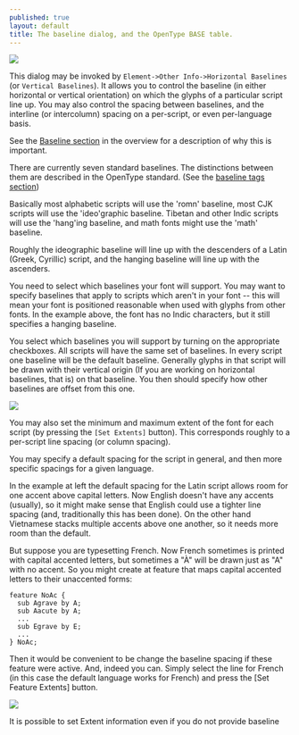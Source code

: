 ```yaml
---
published: true
layout: default
title: The baseline dialog, and the OpenType BASE table.
---
```



![](/assets/img/dialogs1-BASEdlg.png)

This dialog may be invoked by `Element->Other Info->Horizontal Baselines`
(or `Vertical Baselines`). It allows you to control the baseline
(in either horizontal or vertical orientation) on which the glyphs of
a particular script line up. You may also control the spacing between
baselines, and the interline (or intercolumn) spacing on a per-script,
or even per-language basis.

See the [Baseline section](/en-US/tutorials/overview/#Baseline) in 
the overview for a description of why this is important.

There are currently seven standard baselines. The distinctions between
them are described in the OpenType standard. (See the [baseline tags
section](http://partners.adobe.com/public/developer/opentype/index_tag4.html))

Basically most alphabetic scripts will use the 'romn' baseline, most CJK
scripts will use the 'ideo'graphic baseline. Tibetan and other Indic
scripts will use the 'hang'ing baseline, and math fonts might use the
'math' baseline.

Roughly the ideographic baseline will line up with the descenders of a
Latin (Greek, Cyrillic) script, and the hanging baseline will line up
with the ascenders.

You need to select which baselines your font will support. You may want
to specify baselines that apply to scripts which aren't in your font --
this will mean your font is positioned reasonable when used with glyphs
from other fonts. In the example above, the font has no Indic
characters, but it still specifies a hanging baseline.

You select which baselines you will support by turning on the
appropriate checkboxes. All scripts will have the same set of baselines.
In every script one baseline will be the default baseline. Generally
glyphs in that script will be drawn with their vertical origin (If you
are working on horizontal baselines, that is) on that baseline. You then
should specify how other baselines are offset from this one.

![](/assets/img/dialogs1-BASElang.png)

You may also set the minimum and maximum extent of the
font for each script (by pressing the `[Set Extents]` button). This
corresponds roughly to a per-script line spacing (or column spacing).

You may specify a default spacing for the script in general, and then
more specific spacings for a given language.

In the example at left the default spacing for the Latin script allows
room for one accent above capital letters. Now English doesn't have any
accents (usually), so it might make sense that English could use a
tighter line spacing (and, traditionally this has been done). On the
other hand Vietnamese stacks multiple accents above one another, so it
needs more room than the default.

But suppose you are typesetting French. Now French sometimes is printed
with capital accented letters, but sometimes a "À" will be drawn just as
"A" with no accent. So you might create at feature that maps capital
accented letters to their unaccented forms:

    feature NoAc {
      sub Agrave by A;
      sub Aacute by A;
      ...
      sub Egrave by E;
      ...
    } NoAc;

Then it would be convenient to be change the baseline spacing if these
feature were active. And, indeed you can. Simply select the line for
French (in this case the default language works for French) and press
the [Set Feature Extents] button.

![](/assets/img/dialogs1-BASEfeat.png)

It is possible to set Extent information even if you do not provide
baseline
